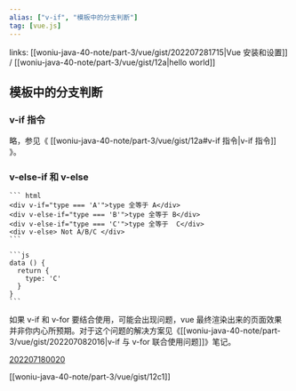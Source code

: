 ```yaml
---
alias: ["v-if", "模板中的分支判断"]
tag: [vue.js]
---
```


links:  [[woniu-java-40-note/part-3/vue/gist/202207281715|Vue 安装和设置]] / [[woniu-java-40-note/part-3/vue/gist/12a|hello world]]

## 模板中的分支判断

### v-if 指令

略，参见《 [[woniu-java-40-note/part-3/vue/gist/12a#v-if 指令|v-if 指令]] 》。

### v-else-if 和 v-else 

````ad-html
``` html
<div v-if="type === 'A'">type 全等于 A</div>
<div v-else-if="type === 'B'">type 全等于 B</div>
<div v-else-if="type === 'C'">type 全等于  C</div>
<div v-else> Not A/B/C </div>
```
````

````ad-vue
```js
data () {
  return {
	type: 'C'
  }
}
```
````


如果 v-if 和 v-for 要结合使用，可能会出现问题，vue 最终渲染出来的页面效果并非你内心所预期。对于这个问题的解决方案见《[[woniu-java-40-note/part-3/vue/gist/202207082016|v-if 与 v-for 联合使用问题]]》笔记。

[202207180020](woniu-java-40-note/part-3/vue/gist/202207180020.md)

[[woniu-java-40-note/part-3/vue/gist/12c1]]

